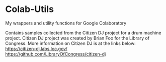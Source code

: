# Colab-Utils
My wrappers and utility functions for Google Colaboratory  

Contains samples collected from the Citizen DJ project for a drum machine project. Citizen DJ project was created by Brian Foo for the Library of Congress. More information on Citizen DJ is at the links below:  
https://citizen-dj.labs.loc.gov/  
https://github.com/LibraryOfCongress/citizen-dj  
